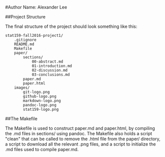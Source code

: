 #Author Name: Alexander Lee

##Project Structure

The final structure of the project should look something like this:

```
stat159-fall2016-project1/
	.gitignore
	README.md
	Makefile
	paper/
		sections/
			00-abstract.md
			01-introduction.md
			02-discussion.md
			03-conclusions.md
		paper.md
		paper.html
	images/
		git-logo.png
		github-logo.png
		markdown-logo.png
		pandoc-logo.png
		stat159-logo.png
```

##The Makefile

The Makefile is used to construct paper.md and paper.html, by compiling the .md files in sections/ using pandoc. The Makefile also holds a script "clean" that can be called to remove the .html file from the paper/ directory, a script to download all the relevant .png files, and a script to initialize the .md files used to compile paper.md. 

